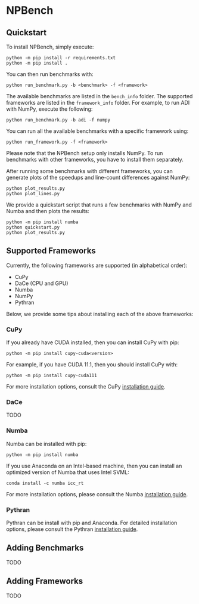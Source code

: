 # NPBench

## Quickstart

To install NPBench, simply execute:
```
python -m pip install -r requirements.txt
python -m pip install .
```
You can then run benchmarks with:
```
python run_benchmark.py -b <benchmark> -f <framework>
```
The available benchmarks are listed in the `bench_info` folder. The supported frameworks are listed in the `framework_info` folder. For example, to run ADI with NumPy, execute the following:
```
python run_benchmark.py -b adi -f numpy
```
You can run all the available benchmarks with a specific framework using:
```
python run_framework.py -f <framework>
```
Please note that the NPBench setup only installs NumPy. To run benchmarks with other frameworks, you have to install them separately.  

After running some benchmarks with different frameworks, you can generate plots of the speedups and line-count differences against NumPy:
```
python plot_results.py
python plot_lines.py
```
We provide a quickstart script that runs a few benchmarks with NumPy and Numba and then plots the results:
```
python -m pip install numba
python quickstart.py
python plot_results.py
```

## Supported Frameworks

Currently, the following frameworks are supported (in alphabetical order):
- CuPy
- DaCe (CPU and GPU)
- Numba
- NumPy
- Pythran

Below, we provide some tips about installing each of the above frameworks:

### CuPy

If you already have CUDA installed, then you can install CuPy with pip:
```
python -m pip install cupy-cuda<version>
```
For example, if you have CUDA 11.1, then you should install CuPy with:
```
python -m pip install cupy-cuda111
```
For more installation options, consult the CuPy [installation guide](https://docs.cupy.dev/en/stable/install.html#install-cupy).

### DaCe

TODO

### Numba

Numba can be installed with pip:
```
python -m pip install numba
```
If you use Anaconda on an Intel-based machine, then you can install an optimized version of Numba that uses Intel SVML:
```
conda install -c numba icc_rt
```
For more installation options, please consult the Numba [installation guide](https://numba.readthedocs.io/en/stable/user/installing.html).

### Pythran

Pythran can be install with pip and Anaconda. For detailed installation options, please consult the Pythran [installation guide](https://pythran.readthedocs.io/en/latest/).

## Adding Benchmarks

TODO

## Adding Frameworks

TODO

